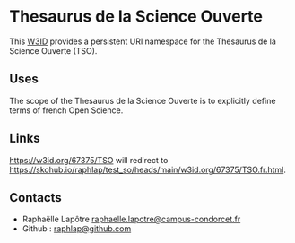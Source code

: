 # Thesaurus de la Science Ouverte
This [W3ID](https://w3id.org) provides a persistent URI namespace for the Thesaurus de la Science Ouverte (TSO).

## Uses
The scope of the Thesaurus de la Science Ouverte is to explicitly define terms of french Open Science.

## Links
<https://w3id.org/67375/TSO> will redirect to <https://skohub.io/raphlap/test_so/heads/main/w3id.org/67375/TSO.fr.html>.

## Contacts

* Raphaëlle Lapôtre <raphaelle.lapotre@campus-condorcet.fr>
* Github : raphlap@github.com
